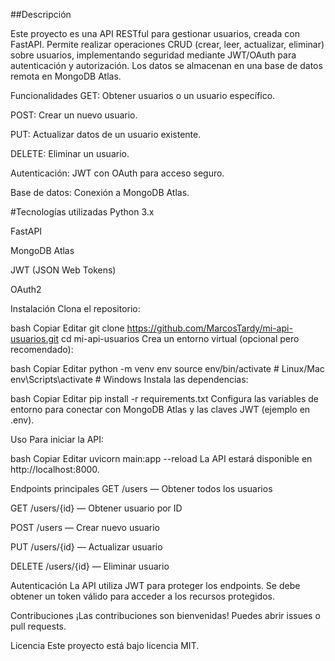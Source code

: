 ##Descripción

Este proyecto es una API RESTful para gestionar usuarios, creada con FastAPI. Permite realizar operaciones CRUD (crear, leer, actualizar, eliminar) sobre usuarios, implementando seguridad mediante JWT/OAuth para autenticación y autorización. Los datos se almacenan en una base de datos remota en MongoDB Atlas.

Funcionalidades
GET: Obtener usuarios o un usuario específico.

POST: Crear un nuevo usuario.

PUT: Actualizar datos de un usuario existente.

DELETE: Eliminar un usuario.

Autenticación: JWT con OAuth para acceso seguro.

Base de datos: Conexión a MongoDB Atlas.

#Tecnologías utilizadas
Python 3.x

FastAPI

MongoDB Atlas

JWT (JSON Web Tokens)

OAuth2

Instalación
Clona el repositorio:

bash
Copiar
Editar
git clone https://github.com/MarcosTardy/mi-api-usuarios.git
cd mi-api-usuarios
Crea un entorno virtual (opcional pero recomendado):

bash
Copiar
Editar
python -m venv env
source env/bin/activate  # Linux/Mac
env\Scripts\activate     # Windows
Instala las dependencias:

bash
Copiar
Editar
pip install -r requirements.txt
Configura las variables de entorno para conectar con MongoDB Atlas y las claves JWT (ejemplo en .env).

Uso
Para iniciar la API:

bash
Copiar
Editar
uvicorn main:app --reload
La API estará disponible en http://localhost:8000.

Endpoints principales
GET /users — Obtener todos los usuarios

GET /users/{id} — Obtener usuario por ID

POST /users — Crear nuevo usuario

PUT /users/{id} — Actualizar usuario

DELETE /users/{id} — Eliminar usuario

Autenticación
La API utiliza JWT para proteger los endpoints. Se debe obtener un token válido para acceder a los recursos protegidos.

Contribuciones
¡Las contribuciones son bienvenidas! Puedes abrir issues o pull requests.

Licencia
Este proyecto está bajo licencia MIT.
